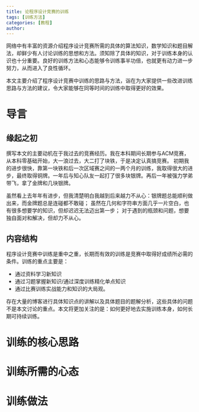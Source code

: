 ```yaml
---
title: 论程序设计竞赛的训练
tags: [训练方法]
categories: [教程]
author:
---
```

网络中有丰富的资源介绍程序设计竞赛所需的具体的算法知识，数学知识和题目解法，却鲜少有人讨论训练的思想和方法。须知除了具体的知识，对于训练本身的认识也十分重要。良好的训练方法和心态能够令训练事半功倍，也就更有动力进一步努力，从而进入了良性循环。

本文主要介绍了程序设计竞赛中训练的思路与方法，诣在为大家提供一些改进训练思路与方法的建议，令大家能够在同等时间的训练中取得更好的效果。
<!-- more -->

# 导言
## 缘起之初
撰写本文的主要动机在于我过去的竞赛经历。我在本科期间长期参与ACM竞赛，从本科零基础开始，大一浪过去，大二打了块铁，于是决定认真搞竞赛。
初期我的进步很快，靠第一块铁和后一次区域赛之间的一两个月的训练，我取得很大的进步，最终取得铜牌。一年后与知心队友一起打了很多块银牌。再后一年被强力学弟带飞，拿了金牌和几块银牌。

虽然看上去年年有进步，但我清楚明白我越到后来越力不从心：银牌题总能顺利做出来，而金牌题总是连碰都不敢碰；
虽然在几何和字符串方面几乎一片空白，也有很多想要学的知识，但却迟迟无法迈出第一步；
对于遇到的瓶颈和问题，想要独自面对和解决，但却力不从心。

## 内容结构
程序设计竞赛中训练是重中之重，长期而有效的训练是竞赛中取得好成绩所必需的条件。训练的重点主要是：
- 通过资料学习新知识
- 通过习题掌握新知识/通过深度训练精化单点知识
- 通过比赛训练实战能力和知识的大局观。

存在大量的博客进行具体知识点的讲解以及具体题目的题解分析，这些具体的问题不是本文讨论的重点。本文将更加关注的是：如何更好地去实施训练本身，如何长期可持续训练。
# 训练的核心思路

# 训练所需的心态

# 训练做法

